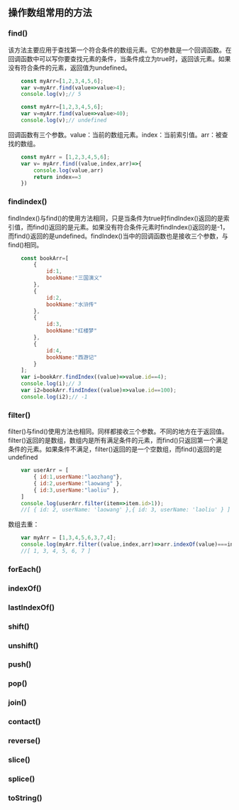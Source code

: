 ## 操作数组常用的方法

### find()
该方法主要应用于查找第一个符合条件的数组元素。它的参数是一个回调函数。在回调函数中可以写你要查找元素的条件，当条件成立为true时，返回该元素。如果没有符合条件的元素，返回值为undefined。

```javascript
    const myArr=[1,2,3,4,5,6];
    var v=myArr.find(value=>value>4);
    console.log(v);// 5
```

```javascript
    const myArr=[1,2,3,4,5,6];
    var v=myArr.find(value=>value>40);
    console.log(v);// undefined 
```

回调函数有三个参数。value：当前的数组元素。index：当前索引值。arr：被查找的数组。

```javascript
    const myArr = [1,2,3,4,5,6];
    var v= myArr.find((value,index,arr)=>{
        console.log(value,arr)
        return index==3
    })
```
### findindex()

findIndex()与find()的使用方法相同，只是当条件为true时findIndex()返回的是索引值，而find()返回的是元素。如果没有符合条件元素时findIndex()返回的是-1，而find()返回的是undefined。findIndex()当中的回调函数也是接收三个参数，与find()相同。

```javascript
    const bookArr=[
        {
            id:1,
            bookName:"三国演义"
        },
        {
            id:2,
            bookName:"水浒传"
        },
        {
            id:3,
            bookName:"红楼梦"
        },
        {
            id:4,
            bookName:"西游记"
        }
    ];
    var i=bookArr.findIndex((value)=>value.id==4);
    console.log(i);// 3
    var i2=bookArr.findIndex((value)=>value.id==100);
    console.log(i2);// -1
```

### filter()
filter()与find()使用方法也相同。同样都接收三个参数。不同的地方在于返回值。filter()返回的是数组，数组内是所有满足条件的元素，而find()只返回第一个满足条件的元素。如果条件不满足，filter()返回的是一个空数组，而find()返回的是undefined

```javascript
    var userArr = [
        { id:1,userName:"laozhang"},
        { id:2,userName:"laowang" },
        { id:3,userName:"laoliu" },
    ]
    console.log(userArr.filter(item=>item.id>1));
    //[ { id: 2, userName: 'laowang' },{ id: 3, userName: 'laoliu' } ]

```

数组去重：

```javascript
    var myArr = [1,3,4,5,6,3,7,4];
    console.log(myArr.filter((value,index,arr)=>arr.indexOf(value)===index));
    //[ 1, 3, 4, 5, 6, 7 ]
```

### forEach()
### indexOf()
### lastIndexOf()
### shift()
### unshift()
### push()
### pop()
### join()
### contact()
### reverse()
### slice()
### splice()
### toString()
